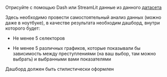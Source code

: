 Отрисуйте с помощью Dash или StreamLit данные из данного [датасета](https://www.kaggle.com/datasets/michaelbryantds/crimedata)

Здесь необходимо провести самостоятельный анализ данных (можно даже в ноутбуке), в качестве результата необходим дашборд, внутри которого будет:

* Не менее 5 селекторов

* Не менее 5 различных графиков, которые показывали бы зависимость между преступлениями (на ваш выбор, там можно выбрать) и выбранными вами показателями

Дашборд должен быть стилистически оформлен
